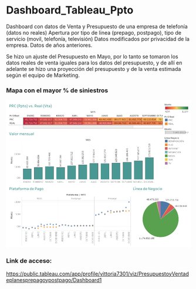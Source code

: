 # Dashboard_Tableau_Ppto

Dashboard con datos de Venta y Presupuesto de una empresa de telefonía (datos no reales)
Apertura por tipo de linea (prepago, postpago), tipo de servicio (movil, telefonía, televisión)
Datos modificados por privacidad de la empresa.
Datos de años anteriores.

Se hizo un ajuste del Presupuesto en Mayo, por lo tanto se tomaron los datos reales de venta iguales para los datos del presupuesto, y de allí en adelante se hizo una proyección del presupuesto y de la venta estimada según el equipo de Marketing.


### Mapa con el mayor % de siniestros

![Imagen del Dashboard](https://github.com/vittoriadelsignore/Dashboard_Tableau_Ppto/blob/master/Dashboard%20Presupuesto.png)


### Link de acceso:
https://public.tableau.com/app/profile/vittoria7301/viz/PresupuestoyVentadeplanesprepagoypostpago/Dashboard1
